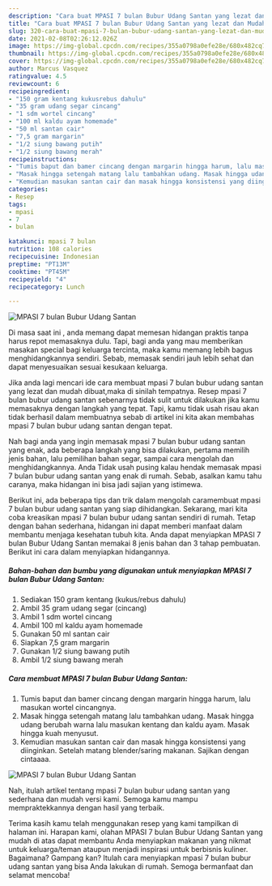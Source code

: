 ```yaml
---
description: "Cara buat MPASI 7 bulan Bubur Udang Santan yang lezat dan Mudah Dibuat"
title: "Cara buat MPASI 7 bulan Bubur Udang Santan yang lezat dan Mudah Dibuat"
slug: 320-cara-buat-mpasi-7-bulan-bubur-udang-santan-yang-lezat-dan-mudah-dibuat
date: 2021-02-08T02:26:12.026Z
image: https://img-global.cpcdn.com/recipes/355a0798a0efe28e/680x482cq70/mpasi-7-bulan-bubur-udang-santan-foto-resep-utama.jpg
thumbnail: https://img-global.cpcdn.com/recipes/355a0798a0efe28e/680x482cq70/mpasi-7-bulan-bubur-udang-santan-foto-resep-utama.jpg
cover: https://img-global.cpcdn.com/recipes/355a0798a0efe28e/680x482cq70/mpasi-7-bulan-bubur-udang-santan-foto-resep-utama.jpg
author: Marcus Vasquez
ratingvalue: 4.5
reviewcount: 6
recipeingredient:
- "150 gram kentang kukusrebus dahulu"
- "35 gram udang segar cincang"
- "1 sdm wortel cincang"
- "100 ml kaldu ayam homemade"
- "50 ml santan cair"
- "7,5 gram margarin"
- "1/2 siung bawang putih"
- "1/2 siung bawang merah"
recipeinstructions:
- "Tumis baput dan bamer cincang dengan margarin hingga harum, lalu masukan wortel cincangnya."
- "Masak hingga setengah matang lalu tambahkan udang. Masak hingga udang berubah warna lalu masukan kentang dan kaldu ayam. Masak hingga kuah menyusut."
- "Kemudian masukan santan cair dan masak hingga konsistensi yang diinginkan. Setelah matang blender/saring makanan. Sajikan dengan cintaaaa."
categories:
- Resep
tags:
- mpasi
- 7
- bulan

katakunci: mpasi 7 bulan 
nutrition: 108 calories
recipecuisine: Indonesian
preptime: "PT13M"
cooktime: "PT45M"
recipeyield: "4"
recipecategory: Lunch

---
```



![MPASI 7 bulan Bubur Udang Santan](https://img-global.cpcdn.com/recipes/355a0798a0efe28e/680x482cq70/mpasi-7-bulan-bubur-udang-santan-foto-resep-utama.jpg)

Di masa  saat ini , anda memang dapat memesan hidangan praktis tanpa harus repot memasaknya dulu. Tapi, bagi anda yang mau memberikan masakan special bagi keluarga tercinta, maka kamu memang lebih bagus menghidangkannya sendiri. Sebab, memasak sendiri jauh lebih sehat dan dapat menyesuaikan sesuai kesukaan keluarga.

Jika anda lagi mencari ide cara membuat mpasi 7 bulan bubur udang santan yang lezat dan mudah dibuat,maka di sinilah tempatnya. Resep mpasi 7 bulan bubur udang santan  sebenarnya tidak sulit untuk dilakukan jika kamu memasaknya dengan langkah yang tepat. Tapi, kamu tidak usah risau akan tidak berhasil dalam membuatnya 
sebab di artikel ini kita akan membahas mpasi 7 bulan bubur udang santan dengan tepat.  



Nah bagi anda yang ingin memasak mpasi 7 bulan bubur udang santan yang enak, ada beberapa langkah yang bisa dilakukan, pertama memilih jenis bahan, lalu pemilihan bahan segar, sampai cara mengolah dan menghidangkannya. Anda Tidak usah pusing kalau hendak memasak mpasi 7 bulan bubur udang santan yang enak di rumah. Sebab, asalkan kamu  tahu caranya, maka hidangan ini bisa jadi sajian yang istimewa.

Berikut ini, ada beberapa tips dan trik dalam mengolah caramembuat mpasi 7 bulan bubur udang santan yang siap dihidangkan. Sekarang, mari kita coba kreasikan mpasi 7 bulan bubur udang santan sendiri di rumah. Tetap dengan bahan sederhana, hidangan ini dapat memberi manfaat dalam membantu menjaga kesehatan tubuh kita. Anda dapat menyiapkan MPASI 7 bulan Bubur Udang Santan memakai 8 jenis bahan dan 3 tahap pembuatan. Berikut ini cara dalam menyiapkan hidangannya.

<!--inarticleads1-->

##### Bahan-bahan dan bumbu yang digunakan untuk menyiapkan MPASI 7 bulan Bubur Udang Santan:

1. Sediakan 150 gram kentang (kukus/rebus dahulu)
1. Ambil 35 gram udang segar (cincang)
1. Ambil 1 sdm wortel cincang
1. Ambil 100 ml kaldu ayam homemade
1. Gunakan 50 ml santan cair
1. Siapkan 7,5 gram margarin
1. Gunakan 1/2 siung bawang putih
1. Ambil 1/2 siung bawang merah




<!--inarticleads2-->

##### Cara membuat MPASI 7 bulan Bubur Udang Santan:

1. Tumis baput dan bamer cincang dengan margarin hingga harum, lalu masukan wortel cincangnya.
1. Masak hingga setengah matang lalu tambahkan udang. Masak hingga udang berubah warna lalu masukan kentang dan kaldu ayam. Masak hingga kuah menyusut.
1. Kemudian masukan santan cair dan masak hingga konsistensi yang diinginkan. Setelah matang blender/saring makanan. Sajikan dengan cintaaaa.
<img src="//assets-global.cpcdn.com/assets/icons/button_play-2c75c40dde080a61004c1f40b05d8f140eaff45d7e9e6481dc71c63d2e7c4909.png" alt="MPASI 7 bulan Bubur Udang Santan">



Nah, itulah artikel tentang  mpasi 7 bulan bubur udang santan  yang sederhana dan mudah versi kami. Semoga kamu mampu mempraktekkannya dengan hasil yang terbaik. 

Terima kasih kamu telah menggunakan resep yang kami tampilkan di halaman ini. Harapan kami, olahan  MPASI 7 bulan Bubur Udang Santan yang mudah di atas dapat membantu Anda menyiapkan makanan yang nikmat untuk keluarga/teman ataupun menjadi inspirasi untuk berbisnis kuliner. Bagaimana? Gampang kan? Itulah cara menyiapkan mpasi 7 bulan bubur udang santan yang bisa Anda lakukan di rumah. Semoga bermanfaat dan selamat mencoba!

